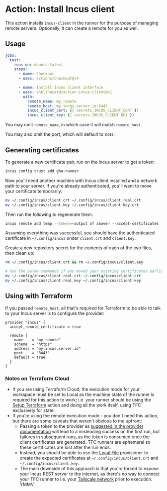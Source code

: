 # Action: Install Incus client

This action installs `incus-client` in the runner for the purpose of managing remote servers. Optionally, it can create a remote for you as well.

## Usage 
```yaml
jobs:
  test:
    runs-on: ubuntu-latest
    steps:
      - name: Checkout
      - uses: actions/checkout@v4

      - name: Install Incus client interface
      - uses: shellhazard/action-incus-client@v1
        with:
          remote_name: my_remote
          remote_host: my.incus.server.io:8443
          incus_client_cert: {{ secrets.INCUS_CLIENT_CERT }}
          incus_client_key: {{ secrets.INCUS_CLIENT_KEY }}
```

You may omit `remote_name`, in which case it will match `remote_host`.

You may also omit the port, which will default to `8443`.

## Generating certificates
To generate a new certificate pair, run on the Incus server to get a token:
```sh
incus config trust add gha-runner
```

Now you'll need another machine with Incus client installed and a network path to your server. If you're already authenticated, you'll want to move your certificate temporarily:
```sh
mv ~/.config/incus/client.crt ~/.config/incus/client.real.crt
mv ~/.config/incus/client.key ~/.config/incus/client.key.crt
```

Then run the following to regenerate them:
```sh
incus remote add temp --token=<output of above> --accept-certificates
```

Assuming everything was successful, you should have the authenticated certificate in `~/.config/incus` under `client.crt` and `client.key`. 

Create a new repository secret for the contents of each of the two files, then clean up:
```sh
rm ~/.config/incus/client.crt && rm ~/.config/incus/client.key

# Run the below commands if you moved your existing certificates earlier
mv ~/.config/incus/client.real.crt ~/.config/incus/client.crt 
mv ~/.config/incus/client.real.key ~/.config/incus/client.key 
```

## Using with Terraform
If you passed `remote_host`, all that's required for Terraform to be able to talk to your Incus server is to configure the provider:
```hcl
provider "incus" {
  accept_remote_certificate = true

  remote {
    name    = "my_remote"
    scheme  = "https"
    address = "my.incus.server.io"
    port    = "8443"
    default = true
  }
}
```

### Notes on Terraform Cloud
- If you are using Terraform Cloud, the execution mode for your workspace must be set to Local as the machine state of the runner is required for this action to work; i.e. your runner should be using the [Setup Terraform](https://github.com/hashicorp/setup-terraform) action and doing all the work itself, using TFC exclusively for state.
- If you're using the remote execution mode - you don't need this action, but there are some caveats that weren't obvious to me upfront:
  - Passing a token to the provider as [suggested in the provider documentation](https://registry.terraform.io/providers/lxc/incus/latest/docs) will lead to a misleading success on the first run, but failures in subsequent runs, as the token is consumed once the client certificates are generated. TFC runners are ephemeral so these certificates are lost after the run ends.
  - Instead, you should be able to use the [Local File](https://registry.terraform.io/providers/hashicorp/local/latest/docs/resources/file) provisioner to create the expected certificates at `~/.config/incus/client.crt` and `~/.config/incus/client.key`.
  - The main downside of this approach is that you're forced to expose your Incus REST server to the internet, as there's no way to connect your TFC runner to i.e. your [Tailscale network](https://tailscale.com/) prior to execution. YMMV.
